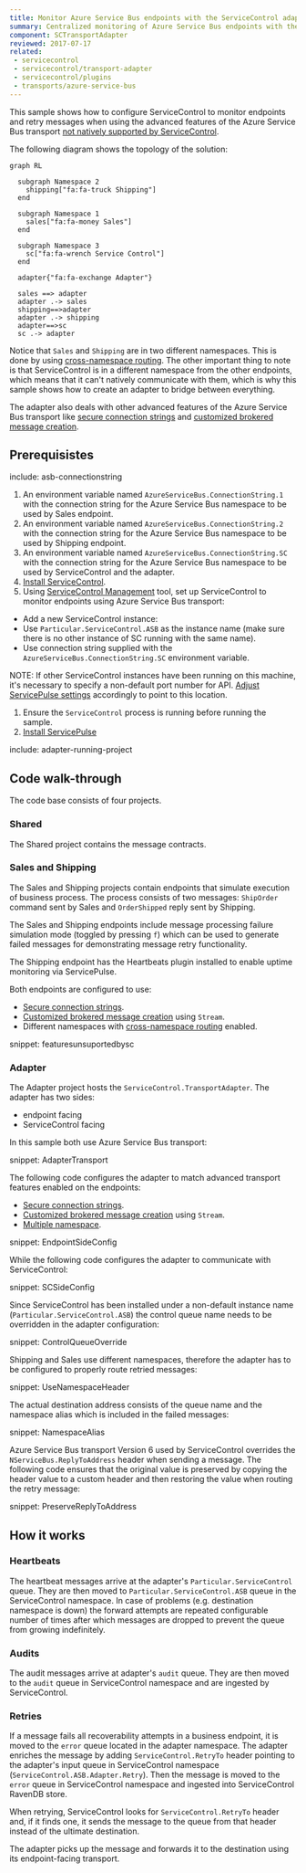 ```yaml
---
title: Monitor Azure Service Bus endpoints with the ServiceControl adapter
summary: Centralized monitoring of Azure Service Bus endpoints with the ServiceControl adapter
component: SCTransportAdapter
reviewed: 2017-07-17
related:
 - servicecontrol
 - servicecontrol/transport-adapter
 - servicecontrol/plugins
 - transports/azure-service-bus
---
```



This sample shows how to configure ServiceControl to monitor endpoints and retry messages when using the advanced features of the Azure Service Bus transport [not natively supported by ServiceControl](/servicecontrol/transport-adapter/incompatible-features.md#azure-service-bus).

The following diagram shows the topology of the solution:

```mermaid
graph RL

  subgraph Namespace 2
    shipping["fa:fa-truck Shipping"]
  end

  subgraph Namespace 1
    sales["fa:fa-money Sales"]
  end

  subgraph Namespace 3
    sc["fa:fa-wrench Service Control"]
  end

  adapter{"fa:fa-exchange Adapter"}

  sales ==> adapter
  adapter .-> sales
  shipping==>adapter
  adapter .-> shipping
  adapter==>sc
  sc .-> adapter
```

Notice that `Sales` and `Shipping` are in two different namespaces. This is done by using [cross-namespace routing](/transports/azure-service-bus/multiple-namespaces-support.md#cross-namespace-routing). The other important thing to note is that ServiceControl is in a different namespace from the other endpoints, which means that it can't natively communicate with them, which is why this sample shows how to create an adapter to bridge between everything.

The adapter also deals with other advanced features of the Azure Service Bus transport like [secure connection strings](/transports/azure-service-bus/securing-connection-strings.md) and [customized brokered message creation](/transports/azure-service-bus/brokered-message-creation.md).

## Prerequisistes

include: asb-connectionstring

 1. An environment variable named `AzureServiceBus.ConnectionString.1` with the connection string for the Azure Service Bus namespace to be used by Sales endpoint.
 1. An environment variable named `AzureServiceBus.ConnectionString.2` with the connection string for the Azure Service Bus namespace to be used by Shipping endpoint.
 1. An environment variable named `AzureServiceBus.ConnectionString.SC` with the connection string for the Azure Service Bus namespace to be used by ServiceControl and the adapter.
 1. [Install ServiceControl](/servicecontrol/installation.md).
 1. Using [ServiceControl Management](/servicecontrol/license.md#servicecontrol-management-app) tool, set up ServiceControl to monitor endpoints using Azure Service Bus transport:
	 
   * Add a new ServiceControl instance: 
   * Use `Particular.ServiceControl.ASB` as the instance name (make sure there is no other instance of SC running with the same name).
   * Use connection string supplied with the `AzureServiceBus.ConnectionString.SC` environment variable.
   
NOTE: If other ServiceControl instances have been running on this machine, it's necessary to specify a non-default port number for API. [Adjust ServicePulse settings](/servicepulse/host-config.md#changing-the-servicecontrol-url) accordingly to point to this location.
 
 1. Ensure the `ServiceControl` process is running before running the sample.
 1. [Install ServicePulse](/servicepulse/installation.md)

include: adapter-running-project


## Code walk-through 



The code base consists of four projects.


### Shared

The Shared project contains the message contracts.


### Sales and Shipping

The Sales and Shipping projects contain endpoints that simulate execution of business process. The process consists of two messages: `ShipOrder` command sent by Sales and `OrderShipped` reply sent by Shipping.

The Sales and Shipping endpoints include message processing failure simulation mode (toggled by pressing `f`) which can be used to generate failed messages for demonstrating message retry functionality.

The Shipping endpoint has the Heartbeats plugin installed to enable uptime monitoring via ServicePulse.

Both endpoints are configured to use:

 * [Secure connection strings](/transports/azure-service-bus/securing-connection-strings.md).
 * [Customized brokered message creation](/transports/azure-service-bus/brokered-message-creation.md) using `Stream`.
 * Different namespaces with [cross-namespace routing](/transports/azure-service-bus/multiple-namespaces-support.md#cross-namespace-routing) enabled.

snippet: featuresunsuportedbysc


### Adapter

The Adapter project hosts the `ServiceControl.TransportAdapter`. The adapter has two sides:

 * endpoint facing
 * ServiceControl facing

In this sample both use Azure Service Bus transport:

snippet: AdapterTransport

The following code configures the adapter to match advanced transport features enabled on the endpoints:

 * [Secure connection strings](/transports/azure-service-bus/securing-connection-strings.md).
 * [Customized brokered message creation](/transports/azure-service-bus/brokered-message-creation.md) using `Stream`.
 * [Multiple namespace](/transports/azure-service-bus/multiple-namespaces-support.md#round-robin-namespace-partitioning).

snippet: EndpointSideConfig

While the following code configures the adapter to communicate with ServiceControl:

snippet: SCSideConfig

Since ServiceControl has been installed under a non-default instance name (`Particular.ServiceControl.ASB`) the control queue name needs to be overridden in the adapter configuration:

snippet: ControlQueueOverride

Shipping and Sales use different namespaces, therefore the adapter has to be configured to properly route retried messages:

snippet: UseNamespaceHeader

The actual destination address consists of the queue name and the namespace alias which is included in the failed messages:

snippet: NamespaceAlias

Azure Service Bus transport Version 6 used by ServiceControl overrides the `NServiceBus.ReplyToAddress` header when sending a message. The following code ensures that the original value is preserved by copying the header value to a custom header and then restoring the value when routing the retry message:

snippet: PreserveReplyToAddress


## How it works


### Heartbeats

The heartbeat messages arrive at the adapter's `Particular.ServiceControl` queue. They are then moved to `Particular.ServiceControl.ASB` queue in the ServiceControl namespace. In case of problems (e.g. destination namespace is down) the forward attempts are repeated configurable number of times after which messages are dropped to prevent the queue from growing indefinitely.


### Audits

The audit messages arrive at adapter's `audit` queue. They are then moved to the `audit` queue in ServiceControl namespace and are ingested by ServiceControl.


### Retries

If a message fails all recoverability attempts in a business endpoint, it is moved to the `error` queue located in the adapter namespace. The adapter enriches the message by adding `ServiceControl.RetryTo` header pointing to the adapter's input queue in ServiceControl namespace (`ServiceControl.ASB.Adapter.Retry`). Then the message is moved to the `error` queue in ServiceControl namespace and ingested into ServiceControl RavenDB store.

When retrying, ServiceControl looks for `ServiceControl.RetryTo` header and, if it finds one, it sends the message to the queue from that header instead of the ultimate destination.

The adapter picks up the message and forwards it to the destination using its endpoint-facing transport.
